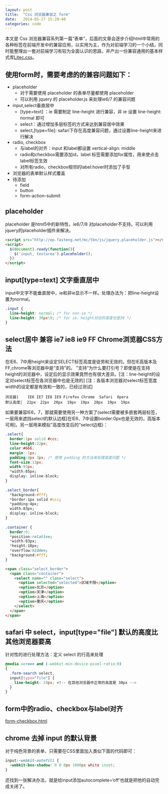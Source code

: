 ```yaml
---
layout: post
title:  "Css 浏览器兼容之 form"
date:   2014-05-27 15:29:40
categories: code
---
```


本文是 Css 浏览器兼容系列第一篇“表单”，后面的文章会逐步介绍html中常用的各种标签在前端开发中的兼容应用，以实用为主，作为对前端学习的一个小结，同时能整理出一套对前端学习有较为全面认识的思路，并产出一份兼容通用的基本样式库[Litec.css](/css/litec.css)。

使用form时，需要考虑的的兼容问题如下：
-------------------------------------
- placeholder
  - 对于需要使用 placeholder 的表单尽量都使用 placeholder
  - 可以利用 jquery 的 placeholder.js 来处理ie6/7 的兼容问题
- input,select垂直居中
  - [type=text] ：ie 需要制定 line-height 进行兼容，非 ie 设置 line-height: normal 即可
  - select：通过增加多层标签的方式来达到兼容居中效果
  - select,[type=file]: safari下存在高度兼容问题，通过设置line-height来进行解决
- radio, checkbox
  - 与label的对齐：input 和label都设置 vertical-align: middle
  - radio和checkbox需要添加id，label 标签需要添加for属性，用来使点击label标签生效
  - 对所有radio，checkbox相邻的label:hover时添加了手型
- 浏览器的表单默认样式覆盖
- 待添加
  - field
  - button
  - form-action-submit


placeholder
-----------
placeholder 是html5中的新特性，ie6/7/8 对placeholder不支持。可以利用jquery的placeholder插件来解决。

```html
<script src="http://ep.fasteng.net/mc/tbn/js/jquery.placeholder.js"></script>
<script>
  $(document).ready(function(){
    $('input, textarea').placeholder(); 
  })
</script>
```

input[type=text] 文字垂直居中
-----------------------------
input中文字不能垂直居中，ie和非ie显示不一样。处理办法为：把line-height设置为normal。

```css
.input {
  line-height: normal; /* for non-ie */  
  line-height: 30px\9; /* for ie，height对应的高度也是30 */
}
````

select居中 兼容 ie7 ie8 ie9 FF Chrome浏览器CSS方法
----------------------------------------------------
在IE6、7中用height来设定SELECT标签高度是徒劳和无效的。但在IE高版本及FF,chrome等浏览器中是“支持"的。
”支持“为什么要打引号？即使是在支持height的浏览器中，设定后的显示效果竟然也有很大差异。[注：line-height的设定对select标签在各浏览器中也是无效的]
[注：各版本浏览器对select标签宽度width的设定都是有效和一致的，已经过测试]


```
浏览器|    IE6 IE7 IE8 IE9 Firefox Chrome  Safari  Opera
默认高度|  22px  22px  20px  19px  19px  20px  19px  19px
```

如果要兼容IE6，7，那就需要使用另一种方案了(select需要被多嵌套两层标签，一层用来遮挡select的默认边框[在IE6、7中设置border:0px也是无效的，高版本可用]，另一层用来模拟”高度改变后的“select边框)：

```css
.select{
  border:1px solid #ccc;
  line-height:22px;
  color:#666;
  margin:-1px;
  padding:4px 3px; /* 使用 padding 的方法来处理高度问题 */
  font-size:13px;
  width:93px;
  *width:85px;
  display: inline-block;
}
 
.select_border{
  *background:#fff;
  *border:1px solid #ccc;
  *padding:4px;
  width:83px;
  display: inline-block;
}
 
.container {
  border:0;
  *position:relative;
  *width:83px;
  *height:18px;
  *overflow:hidden;
  *background:#fff;
}
```

```html
<span class="select_border">
  <span class="container">
    <select name="" class="select">
      <option selected="selected">区域不限</option>
      <option>北京</option>
      <option>天津</option>
      <option>上海</option>
      <option>重庆</option>
    </select>
  </span>
</span>
```

safari 中 select，input[type="file"] 默认的高度比其他浏览器要高
-----------------------------------------------------------------
针对性的进行处理方法：定义 select 的行高来处理

```css
@media screen and (-webkit-min-device-pixel-ratio:0)
{
  .form-search select,
  input[type="file"] {
    line-height: 24px; <!-- 在其他浏览器中正常的高度是 30px -->
  }
}
```


form中的radio、checkbox与label对齐
------------------------------------
[form-checkbox.html](/demo/form-checkbox.html)


chrome 去掉 input 的默认背景
----------------------------
对于纯色背景的表单，只需要在CSS里面加入类似下面的代码即可：

```css
input:-webkit-autofill {
  -webkit-box-shadow: 0 0 0px 1000px white inset;
}
```
还找到一张解决办法，就是给input添加autocomplete=‘off’也就是把他的自动完成关闭了。